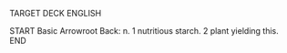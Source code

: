 TARGET DECK
ENGLISH

START
Basic
Arrowroot
Back: n. 1 nutritious starch. 2 plant yielding this.
END
